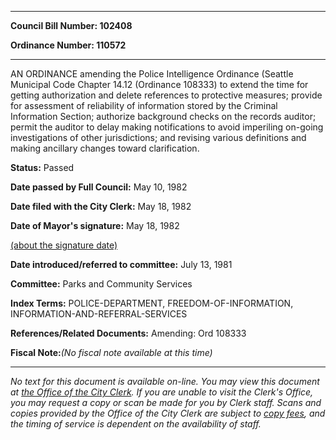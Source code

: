 

********

**Council Bill Number: 102408**
   
**Ordinance Number: 110572**
********

 AN ORDINANCE amending the Police Intelligence Ordinance (Seattle Municipal Code Chapter 14.12 (Ordinance 108333) to extend the time for getting authorization and delete references to protective measures; provide for assessment of reliability of information stored by the Criminal Information Section; authorize background checks on the records auditor; permit the auditor to delay making notifications to avoid imperiling on-going investigations of other jurisdictions; and revising various definitions and making ancillary changes toward clarification.

**Status:** Passed
   
**Date passed by Full Council:** May 10, 1982
   
**Date filed with the City Clerk:** May 18, 1982
   
**Date of Mayor's signature:** May 18, 1982
   
[(about the signature date)](/~public/approvaldate.htm)
   
   
   
**Date introduced/referred to committee:** July 13, 1981
   
**Committee:** Parks and Community Services
   
   
**Index Terms:** POLICE-DEPARTMENT, FREEDOM-OF-INFORMATION, INFORMATION-AND-REFERRAL-SERVICES

**References/Related Documents:** Amending: Ord 108333

**Fiscal Note:**_(No fiscal note available at this time)_
********

_No text for this document is available on-line. You may view this document at [the Office of the City Clerk](http://www.seattle.gov/leg/clerk/contactUs.htm). If you are unable to visit the Clerk's Office, you may request a copy or scan be made for you by Clerk staff. Scans and copies provided by the Office of the City Clerk are subject to [copy fees](http://clerk.seattle.gov/~public/clerkfees.htm), and the timing of service is dependent on the availability of staff._

